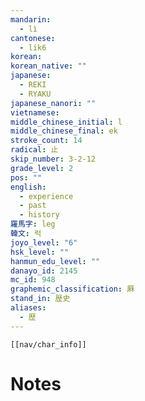 ```yaml
---
mandarin:
  - lì
cantonese:
  - lik6
korean:
korean_native: ""
japanese:
  - REKI
  - RYAKU
japanese_nanori: ""
vietnamese:
middle_chinese_initial: l
middle_chinese_final: ek
stroke_count: 14
radical: 止
skip_number: 3-2-12
grade_level: 2
pos: ""
english:
  - experience
  - past
  - history
羅馬字: leg
韓文: 럭
joyo_level: "6"
hsk_level: ""
hanmun_edu_level: ""
danayo_id: 2145
mc_id: 948
graphemic_classification: 厤
stand_in: 歴史
aliases:
  - 歷
---
```

```meta-bind-embed
[[nav/char_info]]
```

# Notes
